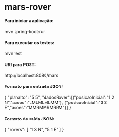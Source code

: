 # mars-rover

#### Para iniciar a aplicação:
mvn spring-boot:run


#### Para executar os testes:
mvn test

#### URI para POST:
http://localhost:8080/mars

#### Formato para entrada JSON:
{
	"planalto": "5 5",
	"dadosRover":[{"posicaoInicial":"1 2 N","acoes":"LMLMLMLMM"}, {"posicaoInicial":"3 3 E","acoes":"MMRMMRMRRM"}]
}

#### Formato de saída JSON:
{
    "rovers": [
        "1 3 N",
        "5 1 E"
    ]
}
